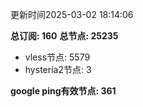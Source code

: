 更新时间2025-03-02 18:14:06

**总订阅: 160**
**总节点: 25235**
- vless节点: 5579
- hysteria2节点: 3

**google ping有效节点: 361**
